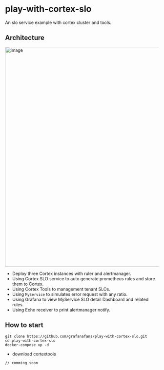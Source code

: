 # play-with-cortex-slo

An slo service example with cortex cluster and tools.


## Architecture

<img width="721" alt="image" src="https://user-images.githubusercontent.com/1459834/233758625-701aa171-19d0-41cd-8ca5-706aae21ee89.png">

- Deploy three Cortex instances with ruler and alertmanager.
- Using Cortex SLO service to auto generate prometheus rules and store them to Cortex.
- Using Cortex Tools to management tenant SLOs.
- Using `MyService` to simulates error request with any ratio.
- Using Grafana to view MyService SLO detail Dashboard and related rules.
- Using Echo receiver to print alertmanager notify.


## How to start

```
git clone https://github.com/grafanafans/play-with-cortex-slo.git
cd play-with-cortex-slo
docker-compose up -d
```

- download cortextools

```
// comming soon
```
